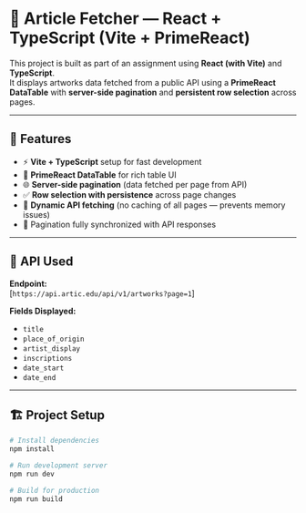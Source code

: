 # 🎨 Article Fetcher — React + TypeScript (Vite + PrimeReact)

This project is built as part of an assignment using **React (with Vite)** and **TypeScript**.  
It displays artworks data fetched from a public API using a **PrimeReact DataTable** with **server-side pagination** and **persistent row selection** across pages.

---

## 🚀 Features

- ⚡ **Vite + TypeScript** setup for fast development
- 🎨 **PrimeReact DataTable** for rich table UI
- 🌐 **Server-side pagination** (data fetched per page from API)
- ✅ **Row selection with persistence** across page changes
- 📄 **Dynamic API fetching** (no caching of all pages — prevents memory issues)
- 🧭 Pagination fully synchronized with API responses

---

## 🧠 API Used

**Endpoint:**  
[`https://api.artic.edu/api/v1/artworks?page=1`]

**Fields Displayed:**

- `title`
- `place_of_origin`
- `artist_display`
- `inscriptions`
- `date_start`
- `date_end`

---

## 🏗️ Project Setup

```bash
# Install dependencies
npm install

# Run development server
npm run dev

# Build for production
npm run build
```
